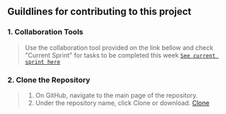## Guildlines for contributing to this project


### 1. Collaboration Tools
> Use the collaboration tool provided on the link bellow and check "Current Sprint" for tasks to be completed this week
> [`See current sprint here`](https://trello.com/b/n242l9v5/iot-e-shop)
>

### 2. Clone the Repository 
> 1. On GitHub, navigate to the main page of the repository.
> 2. Under the repository name, click Clone or download.
> [Clone](clone.gif)


